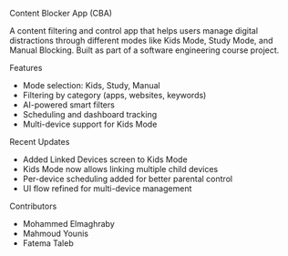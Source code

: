 Content Blocker App (CBA)

A content filtering and control app that helps users manage digital distractions through different modes like Kids Mode, Study Mode, and Manual Blocking. Built as part of a software engineering course project.

Features
- Mode selection: Kids, Study, Manual
- Filtering by category (apps, websites, keywords)
- AI-powered smart filters
- Scheduling and dashboard tracking
- Multi-device support for Kids Mode

Recent Updates
- Added Linked Devices screen to Kids Mode  
- Kids Mode now allows linking multiple child devices  
- Per-device scheduling added for better parental control  
- UI flow refined for multi-device management

Contributors
- Mohammed Elmaghraby
- Mahmoud Younis
- Fatema Taleb
